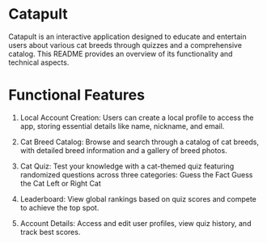 # Catapult
Catapult is an interactive application designed to educate and entertain users about various cat breeds through quizzes and a comprehensive catalog. This README provides an overview of its functionality and technical aspects.

# Functional Features

   1. Local Account Creation: Users can create a local profile to access the app, storing essential details like name, nickname, and email.

   2. Cat Breed Catalog: Browse and search through a catalog of cat breeds, with detailed breed information and a gallery of breed photos.

   3. Cat Quiz: Test your knowledge with a cat-themed quiz featuring randomized questions across three categories:
        Guess the Fact
        Guess the Cat
        Left or Right Cat

   4. Leaderboard: View global rankings based on quiz scores and compete to achieve the top spot.

   5. Account Details: Access and edit user profiles, view quiz history, and track best scores.